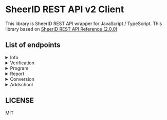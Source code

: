 # SheerID REST API v2 Client

This library is SheerID REST API wrapper for JavaScript / TypeScript. This library based on [SheerID REST API Reference (2.0.0)](https://developer.sheerid.com/rest-api)

## List of endpoints

<details>
<summary>Info</summary>

- [x] Retrieve build information

</details>

<details>
<summary>Verification</summary>

- [x] Submit * data against program
- [x] Get verification status
- [x] Get verification status by Tracking ID
- [x] Get the 10 most recent verification statuses by Tracking ID
- [x] Get verification details
- [x] Get verification metadata
- [x] Replace verification metadata
- [x] Refire verification webhook
- [x] Label a verification request
- [x] Retrieves a barcode image for a given reward code
- [x] Purge personal data (PII) from a verification
- [x] Reset the limits for the provided verification
- [x] Begin verification flow
- [x] Expire the provided verification
- [x] Submit * data
- [x] Skip submission of Social Security Number
- [x] Start SSO process
- [x] Cancel SSO verification
- [x] Submit email loop response
- [x] Cancel email loop verification
- [x] Retry email loop
- [x] Retrieve email loop token
- [ ] Resume email loop
- [ ] Allow user to submit an alternate email address
- [ ] Submit SMS code
- [ ] Retry SMS code
- [ ] Upload documents
- [ ] Cancel documents upload
- [ ] Upload documents (deprecated)
- [ ] Mark uploading documents as completed
- [ ] Modify the result of a verification via overriding
- [ ] Initiate Marketplace verification
- [ ] Submit marketplace verification data
- [x] Get organization details

</details>

<details>
<summary>Program</summary>

- [x] Get program theme
- [x] Get the verification steps the given program may encounter in the verification flow.
- [x] Get organization
- [x] Establish verification limit
- [x] Delete verification limit
- [x] Create verification webhook
- [x] Delete verification webhook
- [x] Sends a link to the program

</details>

<details>
<summary>Report</summary>

- [x] Generate a verification report
- [x] Generate verification report for re-verification task
- [x] Retrieve report generation status
- [x] Download report
- [ ] List reporting fields

</details>

<details>
<summary>Conversion</summary>

- [x] Store conversion information
- [x] Store conversion information by Tracking ID

</details>

<details>
<summary>Addschool</summary>

- [x] Submit an add school request
- [x] Search for eligible schools by domain name as part of the add school flow
- [x] Search for eligible schools by name as part of the add school flow

</details>


## LICENSE

MIT
